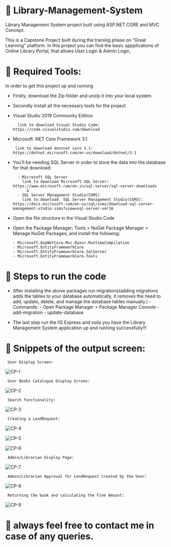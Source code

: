 # 📖 Library-Management-System

Library Management System project built using ASP.NET CORE and MVC Concept. 

This is a Capstone Project built during the training phase on "Great Learning" platform. In this project you can find the basic appplications of Online Library Portal, that allows User Login & Admin Login, 

# 📝 Required Tools:

In order to get this project up and running 
- Firstly, download the Zip folder and unzip it into your local system.
- Secondly install all the necessary tools for the project

- Visual Studio 2019 Community Edition 

        link to download Visual Studio Code: https://code.visualstudio.com/download

- Microsoft .NET Core Framework 3.1 

       link to download dontnet core 3.1: https://dotnet.microsoft.com/en-us/download/dotnet/3.1

- You'll be needing SQL Server in order to store the data into the database for that download:
        
        - Microsoft SQL Server 
          link to download Microsoft SQL Server: https://www.microsoft.com/en-in/sql-server/sql-server-downloads
            &
        - SQL Server Management Studio(SSMS)
          link to download  SQL Server Management Studio(SSMS): https://docs.microsoft.com/en-us/sql/ssms/download-sql-server-management-studio-ssms?view=sql-server-ver16

- Open the file structure in the Visual Studio Code
- Open the Package Manager; Tools > NuGet Package Manager >  Manage NuGet Packages; and install the following:

      - Microsoft.AspNetCore.Mvc.Razor.RuntimeCompilation
      - Microsoft.EntityFrameworkCore
      - Microsoft.EntityFrameworkCore.SqlServer
      - Microsoft.EntityFrameworkCore.Tools

      

# 🚀 Steps to run the code

- After installing the above packages run migrations(adding migrations adds the tables to your database automatically, it removes the need to add, update, delete, and manage the database tables manually.)
       - Commands: 
            - Open Package Manager > Package Manager Console 
            - add-migration
            - update-database

- The last step run the IIS Express and voila you have the Library Management System application up and running successfully!!!
              


# 📸 Snippets of the output screen:

        
     User Display Screen:
      
![CP-1](https://user-images.githubusercontent.com/65856784/176759103-53727cf8-8528-4c70-b72e-f148fca4956c.png)

     User Books Catalogue Display Screen:
     
![CP-2](https://user-images.githubusercontent.com/65856784/176759109-5474247c-8ea0-48a6-bcb3-ff11eedcc54a.png)

     Search functionality:
     
![CP-3](https://user-images.githubusercontent.com/65856784/176759111-4db2e773-8669-4014-83cf-f72590cd5304.png)

     Creating a LendRequest:
     
![CP-4](https://user-images.githubusercontent.com/65856784/176759115-ff260ab9-e7aa-4a21-8450-f80cf5ace99c.png)

     
![CP-5](https://user-images.githubusercontent.com/65856784/176759119-a365cd84-1d1d-4fb0-a2ed-28a86ad0967a.png)


![CP-6](https://user-images.githubusercontent.com/65856784/176759124-84df344f-36a4-4185-9851-117a3bcc3866.png)

     Admin/Librarian Display Page: 
        
![CP-7](https://user-images.githubusercontent.com/65856784/176759126-78b73488-ceae-4f5b-b63b-eff40ec8417e.png)

     Admin/Librarian Approval for LendRequest created by the User:
     
![CP-8](https://user-images.githubusercontent.com/65856784/176759128-92df2095-105c-4627-927e-6943dcb0d3d0.png)

     Returning the book and calculating the Fine Amount:
     
![CP-9](https://user-images.githubusercontent.com/65856784/176759132-0242c8b6-2093-4832-8c7d-9af7deed164f.png)


# 📧 always feel free to contact me in case of any queries.
